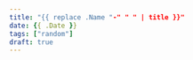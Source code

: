 ```yaml
---
title: "{{ replace .Name "-" " " | title }}"
date: {{ .Date }}
tags: ["random"]
draft: true
---
```


